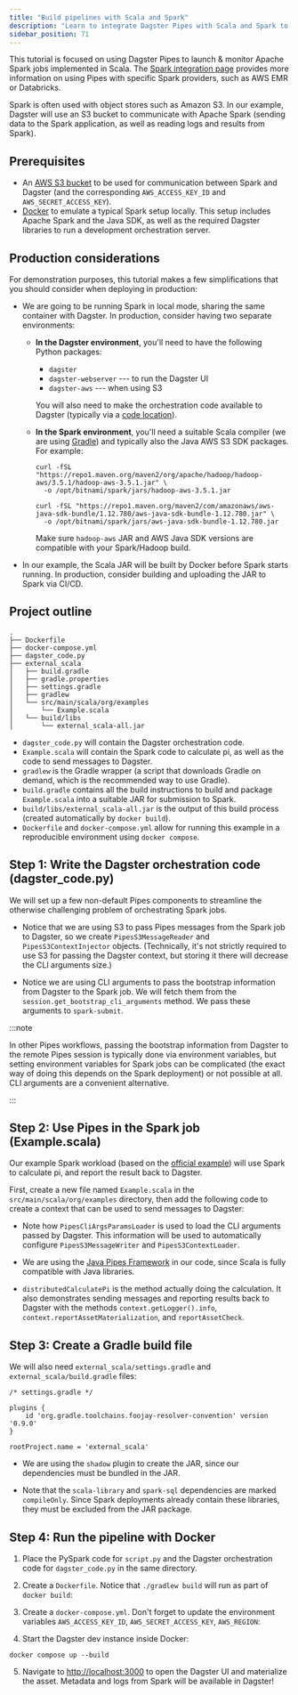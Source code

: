 ```yaml
---
title: "Build pipelines with Scala and Spark"
description: "Learn to integrate Dagster Pipes with Scala and Spark to orchestrate Spark and Scala jobs in a Dagster pipeline."
sidebar_position: 71
---
```


This tutorial is focused on using Dagster Pipes to launch & monitor Apache Spark jobs implemented in Scala. The [Spark integration page](/integrations/libraries/spark) provides more information on using Pipes with specific Spark providers, such as AWS EMR or Databricks.

Spark is often used with object stores such as Amazon S3. In our example, Dagster will use an S3
bucket to communicate with Apache Spark (sending data to the Spark application, as well as reading logs and results
from Spark).

## Prerequisites

- An [AWS S3 bucket](https://docs.aws.amazon.com/AmazonS3/latest/userguide/GetStartedWithS3.html) to be used for communication between Spark and Dagster (and the corresponding `AWS_ACCESS_KEY_ID` and `AWS_SECRET_ACCESS_KEY`).
- [Docker](https://docs.docker.com/get-started/get-docker/) to emulate a typical Spark setup locally.
  This setup includes Apache Spark and the Java SDK, as well as the required Dagster libraries to run a development orchestration server.

## Production considerations

For demonstration purposes, this tutorial makes a few simplifications that you should consider when deploying in production:

- We are going to be running Spark in local mode, sharing the same container with Dagster. In production, consider having two separate environments:

  - **In the Dagster environment**, you'll need to have the following Python packages:

    - `dagster`
    - `dagster-webserver` --- to run the Dagster UI
    - `dagster-aws` --- when using S3

    You will also need to make the orchestration code available to Dagster (typically via a [code location](/guides/deploy/code-locations/)).

  - **In the Spark environment**, you'll need a suitable Scala compiler (we are using [Gradle](https://gradle.org/)) and typically also the Java AWS S3 SDK packages. For example:

    ```shell
    curl -fSL "https://repo1.maven.org/maven2/org/apache/hadoop/hadoop-aws/3.5.1/hadoop-aws-3.5.1.jar" \
      -o /opt/bitnami/spark/jars/hadoop-aws-3.5.1.jar

    curl -fSL "https://repo1.maven.org/maven2/com/amazonaws/aws-java-sdk-bundle/1.12.780/aws-java-sdk-bundle-1.12.780.jar" \
      -o /opt/bitnami/spark/jars/aws-java-sdk-bundle-1.12.780.jar
    ```

    Make sure `hadoop-aws` JAR and AWS Java SDK versions are compatible with your Spark/Hadoop build.

- In our example, the Scala JAR will be built by Docker before Spark starts running. In production,
  consider building and uploading the JAR to Spark via CI/CD.

## Project outline

```
.
├── Dockerfile
├── docker-compose.yml
├── dagster_code.py
├── external_scala
│   ├── build.gradle
│   ├── gradle.properties
│   ├── settings.gradle
│   ├── gradlew
│   └── src/main/scala/org/examples
│       └── Example.scala
│   └── build/libs
│       └── external_scala-all.jar
```

- `dagster_code.py` will contain the Dagster orchestration code.
- `Example.scala` will contain the Spark code to calculate pi, as well as the code to send messages to Dagster.
- `gradlew` is the Gradle wrapper (a script that downloads Gradle on demand, which is the recommended way to use Gradle).
- `build.gradle` contains all the build instructions to build and package `Example.scala` into a suitable JAR for submission to Spark.
- `build/libs/external_scala-all.jar` is the output of this build process (created automatically by `docker build`).
- `Dockerfile` and `docker-compose.yml` allow for running this example in a reproducible environment using `docker compose`.

## Step 1: Write the Dagster orchestration code (dagster_code.py)

We will set up a few non-default Pipes components to streamline the otherwise challenging problem of orchestrating Spark jobs.

<CodeExample path="docs_snippets/docs_snippets/guides/dagster/dagster_pipes/scalaspark/dagster_code.py">

* Notice that we are using S3 to pass Pipes messages from the Spark job to Dagster, so we create `PipesS3MessageReader` and `PipesS3ContextInjector` objects. (Technically, it's not strictly required to use S3 for passing the Dagster context, but storing it there will decrease the CLI arguments size.)

* Notice we are using CLI arguments to pass the bootstrap information from Dagster to the Spark job. We will fetch them from the `session.get_bootstrap_cli_arguments` method. We pass these arguments to `spark-submit`.

:::note

In other Pipes workflows, passing the bootstrap information from Dagster to the remote Pipes session is typically done via environment variables, but setting environment variables for Spark jobs can be complicated (the exact way of doing this depends on the Spark deployment) or not possible at all. CLI arguments are a convenient alternative.

:::

## Step 2: Use Pipes in the Spark job (Example.scala)

Our example Spark workload (based on the [official example](https://github.com/apache/spark/blob/master/examples/src/main/scala/org/apache/spark/examples/SparkPi.scala)) will use Spark to calculate pi, and report the result back to Dagster.

First, create a new file named `Example.scala` in the `src/main/scala/org/examples` directory, then add the following code to create a context that can be used to send messages to Dagster:

<CodeExample path="docs_snippets/docs_snippets/guides/dagster/dagster_pipes/scalaspark/Example.scala" />

* Note how `PipesCliArgsParamsLoader` is used to load the CLI arguments passed by Dagster. This information will be used to automatically configure `PipesS3MessageWriter` and `PipesS3ContextLoader`.

* We are using the [Java Pipes Framework](https://github.com/dagster-io/community-integrations/tree/main/libraries/pipes/implementations/java) in our code, since Scala is fully compatible with Java libraries.

* `distributedCalculatePi` is the method actually doing the calculation. It also demonstrates sending messages and reporting results back to Dagster with the methods `context.getLogger().info`, `context.reportAssetMaterialization`, and `reportAssetCheck`.

## Step 3: Create a Gradle build file

We will also need `external_scala/settings.gradle` and `external_scala/build.gradle` files:

```
/* settings.gradle */

plugins {
    id 'org.gradle.toolchains.foojay-resolver-convention' version '0.9.0'
}

rootProject.name = 'external_scala'

```

<CodeExample path="docs_snippets/docs_snippets/guides/dagster/dagster_pipes/scalaspark/build.gradle" />

* We are using the `shadow` plugin to create the JAR, since our dependencies must be bundled in the JAR.

* Note that the `scala-library` and `spark-sql` dependencies are marked `compileOnly`. Since Spark deployments
  already contain these libraries, they must be excluded from the JAR package.


## Step 4: Run the pipeline with Docker

1. Place the PySpark code for `script.py` and the Dagster orchestration code for `dagster_code.py` in the same directory.

2. Create a `Dockerfile`. Notice that `./gradlew build` will run as part of `docker build`:

<CodeExample path="docs_snippets/docs_snippets/guides/dagster/dagster_pipes/scalaspark/Dockerfile" />

3. Create a `docker-compose.yml`. Don't forget to update the environment variables `AWS_ACCESS_KEY_ID`, `AWS_SECRET_ACCESS_KEY`, `AWS_REGION`:

<CodeExample path="docs_snippets/docs_snippets/guides/dagster/dagster_pipes/scalaspark/docker-compose.yml" />

4. Start the Dagster dev instance inside Docker:

```shell
docker compose up --build
```

5. Navigate to [http://localhost:3000](http://localhost:3000) to open the Dagster UI and materialize the asset. Metadata and logs from Spark will be available in Dagster!

